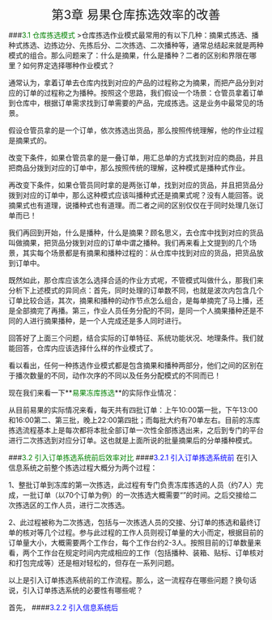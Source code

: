 <p align=center><font size="5">第3章   易果仓库拣选效率的改善</font></p>
###<font color = "green">3.1 仓库拣选模式</font>
>仓库拣选作业模式最常用的有以下几种：摘果式拣选、播种式拣选、边拣边分、先拣后分、二次拣选、二次播种等，通常总结起来就是两种模式的组合。那么问题来了：什么是摘果，什么是播种？二者的区别和界限在哪里？如何界定选择哪种作业模式？

通常认为，拿着订单去仓库内找到对应的产品的过程称之为摘果，而把产品分到对应的订单的过程称之为播种。按照这个思路，我们假设一个场景：仓管员拿着订单到仓库中，根据订单需求找到订单需要的产品，完成拣选。这是业务中最常见的场景。

假设仓管员拿的是一个订单，依次拣选出货品，那么按照传统理解，他的作业过程是摘果式的。

改变下条件，如果仓管员拿的是一叠订单，用汇总单的方式找到对应的商品，并且把商品分拨到对应的订单中，那么按照传统的理解，这种模式是播种式作业。

再改变下条件，如果仓管员同时拿的是两张订单，找到对应的货品，并且把货品分拨到对应的订单中，那么这种模式应该叫播种式还是摘果式呢？没有人能回答。说摘果式也有道理，说播种式也有道理。而二者之间的区别仅仅在于同时处理几张订单而已！

我们再回到开始，什么是播种，什么是摘果？顾名思义，去仓库中找到对应的货品叫做摘果，把货品分拨到对应的订单中谓之播种。我们再来看上文提到的几个场景，其实每个场景都是有摘果和播种过程的：从仓库中找到对应的货品，把货品放到订单中。

既然如此，那仓库应该怎么选择合适的作业方式呢，不管模式叫做什么，那我们来分析下上述模式的异同点：首先，同时处理的订单数不同，也就是波次内包含几个订单比较合适，其次，摘果和播种的动作节点怎么组合，是每单摘完了马上播，还是全部摘完了再播。第三，作业人员任务分配的不同，是同一个人摘果播种还是不同的人进行摘果播种，是一个人完成还是多人同时进行。

回答好了上面三个问题，结合实际的订单特征、系统功能状况、地理条件。我们就能回答，仓库内应该选择什么样的作业模式了。

看以看出，任何一种拣选作业模式都是包含摘果和播种两部分，他们之间的区别在于播次数量的不同，动作次序的不同以及任务分配模式的不同而已！

现在我们来看一下**<font color = "green">易果冻库拣选</font>**的实际作业情况：

从目前易果的实际情况来看，每天共有四批订单：上午10:00第一批，下午13:00和16:00第二、第三批，晚上22:00第四批；而每批大约有70单左右。目前的冻库拣选流程基本上是每次都将本批全部订单一次性全部拣选出来，之后到专门的平台进行二次拣选到对应分订单。这也就是上面所说的批量摘果后的分单播种模式。

###<font color = "green">3.2 引入订单拣选系统前后效率对比</font>
####<font color = "blue">3.2.1 引入订单拣选系统前</font>
在引入信息系统之前整个拣选过程大概分为两个过程：

1、整批订单到冻库的第一次拣选，此过程有专门负责冻库拣选的人员（约7人）完成，一批订单（以70个订单为例）的一次拣选大概需要“”的时间。之后交接给二次拣选区的工作人员，进行二次拣选。

2、此过程被称为二次拣选，包括与一次拣选人员的交接、分订单的拣选和最终订单的核对等几个过程。参与此过程的工作人员则视订单量的大小而定，根据目前的订单量大小，大概需要两个工作台，每个工作台约2-3人。按照目前的订单数量来看，两个工作台在规定时间内完成相应的工作（包括播种、装箱、贴标、订单核对和打包完成等）还是相对轻松的，但存在一系列问题。

以上是引入订单拣选系统前的工作流程。那么，这一流程存在哪些问题？换句话说，引入订单拣选系统的必要性有哪些呢？

首先，
####<font color = "blue">3.2.2 引入信息系统后</font>